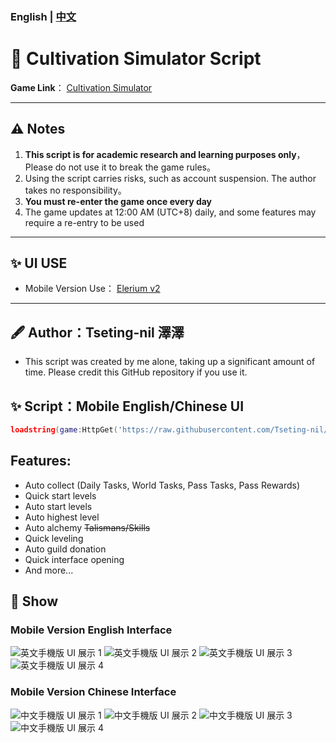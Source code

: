 ### English | [中文](README.md)
# 🌟  Cultivation Simulator Script

**Game Link**：  [Cultivation Simulator ](https://www.roblox.com/games/18645473062/UPD21-Cultivation-Simulator)

---

## ⚠️ Notes
1. **This script is for academic research and learning purposes only**，Please do not use it to break the game rules。
2. Using the script carries risks, such as account suspension. The author takes no responsibility。
3. **You must re-enter the game once every day**
4. The game updates at 12:00 AM (UTC+8) daily, and some features may require a re-entry to be used
   
---

## ✨ UI USE
- Mobile Version Use： [Elerium v2](https://github.com/memejames/elerium-v2-ui-library)

---
## 🖋 Author：Tseting-nil 澤澤 
  - This script was created by me alone, taking up a significant amount of time. Please credit this GitHub repository if you use it.
## ✨ Script：Mobile English/Chinese UI
```lua
loadstring(game:HttpGet('https://raw.githubusercontent.com/Tseting-nil/-Cultivation-Simulator-script/refs/heads/main/%E5%95%9F%E5%8B%95%E5%99%A8%E5%8A%A0%E5%AF%86%E9%81%B8%E5%96%AE.lua'))()
```
## Features:
- Auto collect (Daily Tasks, World Tasks, Pass Tasks, Pass Rewards)
- Quick start levels
- Auto start levels
- Auto highest level
- Auto alchemy ~~Talismans/Skills~~
- Quick leveling
- Auto guild donation
- Quick interface opening
- And more...

  
## 📸 Show

### Mobile Version English Interface
![英文手機版 UI 展示 1](https://github.com/Tseting-nil/-Cultivation-Simulator-script/blob/main/%E5%9C%96%E7%89%87/%E8%8B%B1%E6%96%87%E6%BC%94%E7%A4%BA1.png)  ![英文手機版 UI 展示 2](https://github.com/Tseting-nil/-Cultivation-Simulator-script/blob/main/%E5%9C%96%E7%89%87/%E8%8B%B1%E6%96%87%E6%BC%94%E7%A4%BA2.png)  ![英文手機版 UI 展示 3](https://github.com/Tseting-nil/-Cultivation-Simulator-script/blob/main/%E5%9C%96%E7%89%87/%E8%8B%B1%E6%96%87%E6%BC%94%E7%A4%BA3.png) ![英文手機版 UI 展示 4](https://github.com/Tseting-nil/-Cultivation-Simulator-script/blob/main/%E5%9C%96%E7%89%87/%E8%8B%B1%E6%96%87%E6%BC%94%E7%A4%BA4.png)   

### Mobile Version Chinese Interface
![中文手機版 UI 展示 1](https://github.com/Tseting-nil/-Cultivation-Simulator-script/blob/main/%E5%9C%96%E7%89%87/%E4%B8%AD%E6%96%87%E6%BC%94%E7%A4%BA1.png)  ![中文手機版 UI 展示 2](https://github.com/Tseting-nil/-Cultivation-Simulator-script/blob/main/%E5%9C%96%E7%89%87/%E4%B8%AD%E6%96%87%E6%BC%94%E7%A4%BA2.png)  ![中文手機版 UI 展示 3](https://github.com/Tseting-nil/-Cultivation-Simulator-script/blob/main/%E5%9C%96%E7%89%87/%E4%B8%AD%E6%96%87%E6%BC%94%E7%A4%BA3.png) ![中文手機版 UI 展示 4](https://github.com/Tseting-nil/-Cultivation-Simulator-script/blob/main/%E5%9C%96%E7%89%87/%E4%B8%AD%E6%96%87%E6%BC%94%E7%A4%BA4.png)  
